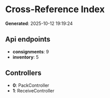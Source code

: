 # Cross-Reference Index

**Generated**: 2025-10-12 19:19:24

## Api endpoints

- **consignments**: 9
- **inventory**: 5

## Controllers

- **0**: PackController
- **1**: ReceiveController

